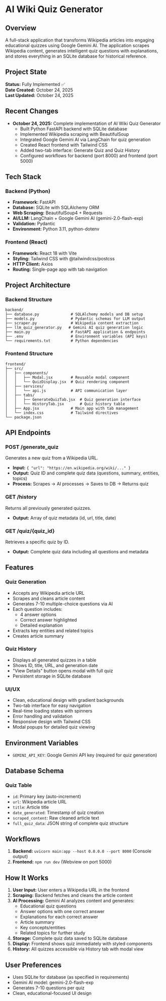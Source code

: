 # AI Wiki Quiz Generator

## Overview
A full-stack application that transforms Wikipedia articles into engaging educational quizzes using Google Gemini AI. The application scrapes Wikipedia content, generates intelligent quiz questions with explanations, and stores everything in an SQLite database for historical reference.

## Project State
**Status:** Fully Implemented ✅  
**Date Created:** October 24, 2025  
**Last Updated:** October 24, 2025

## Recent Changes
- **October 24, 2025:** Complete implementation of AI Wiki Quiz Generator
  - Built Python FastAPI backend with SQLite database
  - Implemented Wikipedia scraping with BeautifulSoup
  - Integrated Google Gemini AI via LangChain for quiz generation
  - Created React frontend with Tailwind CSS
  - Added two-tab interface: Generate Quiz and Quiz History
  - Configured workflows for backend (port 8000) and frontend (port 5000)

## Tech Stack

### Backend (Python)
- **Framework:** FastAPI
- **Database:** SQLite with SQLAlchemy ORM
- **Web Scraping:** BeautifulSoup4 + Requests
- **AI/LLM:** LangChain + Google Gemini AI (gemini-2.0-flash-exp)
- **Validation:** Pydantic
- **Environment:** Python 3.11, python-dotenv

### Frontend (React)
- **Framework:** React 18 with Vite
- **Styling:** Tailwind CSS with @tailwindcss/postcss
- **HTTP Client:** Axios
- **Routing:** Single-page app with tab navigation

## Project Architecture

### Backend Structure
```
backend/
├── database.py              # SQLAlchemy models and DB setup
├── models.py                # Pydantic schemas for LLM output
├── scraper.py               # Wikipedia content extraction
├── llm_quiz_generator.py   # Gemini AI quiz generation logic
├── main.py                  # FastAPI application & endpoints
├── .env                     # Environment variables (API keys)
└── requirements.txt         # Python dependencies
```

### Frontend Structure
```
frontend/
├── src/
│   ├── components/
│   │   ├── Modal.jsx        # Reusable modal component
│   │   └── QuizDisplay.jsx  # Quiz rendering component
│   ├── services/
│   │   └── api.js           # API communication layer
│   ├── tabs/
│   │   ├── GenerateQuizTab.jsx  # Quiz generation interface
│   │   └── HistoryTab.jsx       # Quiz history table
│   ├── App.jsx              # Main app with tab management
│   └── index.css            # Tailwind directives
└── package.json
```

## API Endpoints

### POST /generate_quiz
Generates a new quiz from a Wikipedia URL.
- **Input:** `{ "url": "https://en.wikipedia.org/wiki/..." }`
- **Output:** Quiz ID and complete quiz data (questions, summary, entities, topics)
- **Process:** Scrapes → AI processes → Saves to DB → Returns quiz

### GET /history
Returns all previously generated quizzes.
- **Output:** Array of quiz metadata (id, url, title, date)

### GET /quiz/{quiz_id}
Retrieves a specific quiz by ID.
- **Output:** Complete quiz data including all questions and metadata

## Features

### Quiz Generation
- Accepts any Wikipedia article URL
- Scrapes and cleans article content
- Generates 7-10 multiple-choice questions via AI
- Each question includes:
  - 4 answer options
  - Correct answer highlighted
  - Detailed explanation
- Extracts key entities and related topics
- Creates article summary

### Quiz History
- Displays all generated quizzes in a table
- Shows ID, title, URL, and generation date
- "View Details" button opens modal with full quiz
- Persistent storage in SQLite database

### UI/UX
- Clean, educational design with gradient backgrounds
- Two-tab interface for easy navigation
- Real-time loading states with spinners
- Error handling and validation
- Responsive design with Tailwind CSS
- Modal popups for detailed quiz viewing

## Environment Variables
- `GEMINI_API_KEY`: Google Gemini API key (required for quiz generation)

## Database Schema

### Quiz Table
- `id`: Primary key (auto-increment)
- `url`: Wikipedia article URL
- `title`: Article title
- `date_generated`: Timestamp of quiz creation
- `scraped_content`: Raw cleaned article text
- `full_quiz_data`: JSON string of complete quiz structure

## Workflows
1. **Backend:** `uvicorn main:app --host 0.0.0.0 --port 8000` (Console output)
2. **Frontend:** `npm run dev` (Webview on port 5000)

## How It Works

1. **User Input:** User enters a Wikipedia URL in the frontend
2. **Scraping:** Backend fetches and cleans the article content
3. **AI Processing:** Gemini AI analyzes content and generates:
   - Educational quiz questions
   - Answer options with one correct answer
   - Explanations for each correct answer
   - Article summary
   - Key concepts/entities
   - Related topics for further study
4. **Storage:** Complete quiz data saved to SQLite database
5. **Display:** Frontend shows quiz immediately with styled components
6. **History:** All quizzes accessible via History tab with modal view

## User Preferences
- Uses SQLite for database (as specified in requirements)
- Gemini AI model: gemini-2.0-flash-exp
- Generates 7-10 questions per quiz
- Clean, educational-focused UI design
